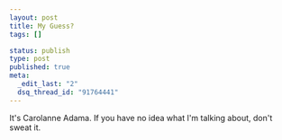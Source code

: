 ```yaml
--- 
layout: post
title: My Guess?
tags: []

status: publish
type: post
published: true
meta: 
  _edit_last: "2"
  dsq_thread_id: "91764441"
---
```

It's Carolanne Adama. If you have no idea what I'm talking about, don't sweat it.
